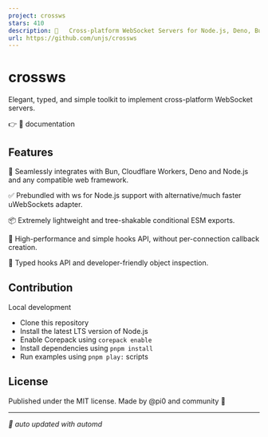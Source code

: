 ```yaml
---
project: crossws
stars: 410
description: 🔌   Cross-platform WebSocket Servers for Node.js, Deno, Bun and Cloudflare Workers.
url: https://github.com/unjs/crossws
---
```


crossws
=======

Elegant, typed, and simple toolkit to implement cross-platform WebSocket servers.

👉 📖 documentation

Features
--------

🧩 Seamlessly integrates with Bun, Cloudflare Workers, Deno and Node.js and any compatible web framework.

✅ Prebundled with ws for Node.js support with alternative/much faster uWebSockets adapter.

📦 Extremely lightweight and tree-shakable conditional ESM exports.

🚀 High-performance and simple hooks API, without per-connection callback creation.

🌟 Typed hooks API and developer-friendly object inspection.

Contribution
------------

Local development

-   Clone this repository
-   Install the latest LTS version of Node.js
-   Enable Corepack using `corepack enable`
-   Install dependencies using `pnpm install`
-   Run examples using `pnpm play:` scripts

License
-------

Published under the MIT license. Made by @pi0 and community 💛  
  

* * *

_🤖 auto updated with automd_
